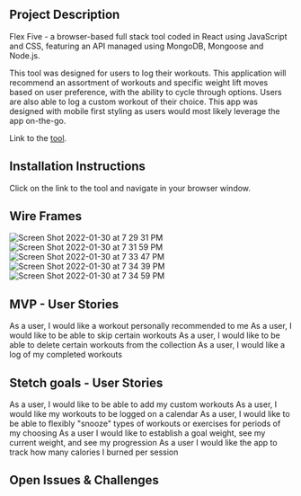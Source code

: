 ## Project Description 
Flex Five - a browser-based full stack tool coded in React using JavaScript and CSS, featuring an API managed using MongoDB, Mongoose and Node.js.

This tool was designed for users to log their workouts. This application will recommend an assortment of workouts and specific weight lift moves based on user preference, with the ability to cycle through options. Users are also able to log a custom workout of their choice. This app was designed with mobile first styling as users would most likely leverage the app on-the-go.

Link to the [tool](https://flexfive.netlify.app/).


## Installation Instructions
Click on the link to the tool and navigate in your browser window. 


## Wire Frames  
![Screen Shot 2022-01-30 at 7 29 31 PM](https://user-images.githubusercontent.com/93795090/151724443-fd89f9e2-cd65-4a6d-a513-f0315cec8e49.png)
![Screen Shot 2022-01-30 at 7 31 59 PM](https://user-images.githubusercontent.com/93795090/151724537-d83366c5-e3b1-4bb7-a9f8-654695fcff9d.png)
![Screen Shot 2022-01-30 at 7 33 47 PM](https://user-images.githubusercontent.com/93795090/151724612-e18eed2d-6f0e-48ed-9ec4-cb378dbee57e.png)
![Screen Shot 2022-01-30 at 7 34 39 PM](https://user-images.githubusercontent.com/93795090/151724641-9cfb8f90-36a4-4c6d-8a57-cf5c89f427a2.png)
![Screen Shot 2022-01-30 at 7 34 59 PM](https://user-images.githubusercontent.com/93795090/151724655-9341054f-01a7-4647-b665-70c52a8bc4f0.png)


## MVP - User Stories
As a user, I would like a workout personally recommended to me
As a user, I would like to be able to skip certain workouts
As a user, I would like to be able to delete certain workouts from the collection
As a user, I would like a log of my completed workouts

## Stetch goals - User Stories
As a user, I would like to be able to add my custom workouts
As a user, I would like my workouts to be logged on a calendar
As a user, I would like to be able to flexibly "snooze" types of workouts or exercises for periods of my choosing
As a user I would like to establish a goal weight, see my current weight, and see my progression
As a user I would like the app to track how many calories I burned per session

## Open Issues & Challenges
